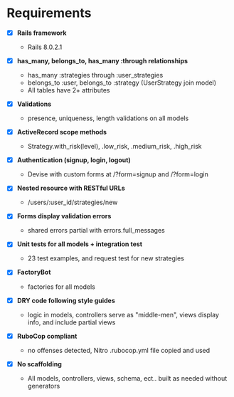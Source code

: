 # Requirements

- [x] **Rails framework**

  - Rails 8.0.2.1

- [x] **has_many, belongs_to, has_many :through relationships**

  - has_many :strategies through :user_strategies
  - belongs_to :user, belongs_to :strategy (UserStrategy join model)
  - All tables have 2+ attributes

- [x] **Validations**

  - presence, uniqueness, length validations on all models

- [x] **ActiveRecord scope methods**

  - Strategy.with_risk(level), .low_risk, .medium_risk, .high_risk

- [x] **Authentication (signup, login, logout)**

  - Devise with custom forms at /?form=signup and /?form=login

- [x] **Nested resource with RESTful URLs**

  - /users/:user_id/strategies/new

- [x] **Forms display validation errors**

  - shared errors partial with errors.full_messages

- [x] **Unit tests for all models + integration test**

  - 23 test examples, and request test for new strategies

- [x] **FactoryBot**

  - factories for all models

- [x] **DRY code following style guides**

  - logic in models, controllers serve as "middle-men", views display info, and include partial views

- [x] **RuboCop compliant**

  - no offenses detected, Nitro .rubocop.yml file copied and used

- [x] **No scaffolding**
  - All models, controllers, views, schema, ect.. built as needed without generators
